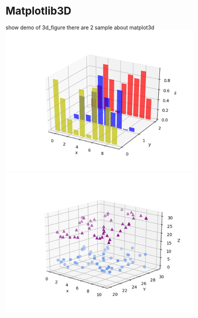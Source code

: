 # Matplotlib3D
show demo of 3d_figure
there are 2 sample about matplot3d
![](https://github.com/MasonSUn-6270/Matplotlib3D/blob/master/bar.png)
![](https://github.com/MasonSUn-6270/Matplotlib3D/blob/master/scatter.png)

